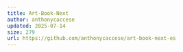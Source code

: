 ```yaml
---
title: Art-Book-Next
author: anthonycaccese
updated: 2025-07-14
size: 279
url: https://github.com/anthonycaccese/art-book-next-es
---
```

